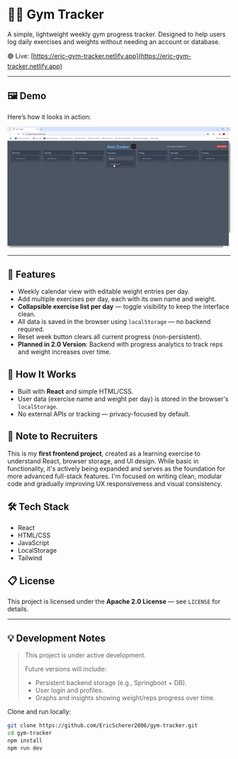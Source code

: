 # 🏋️‍♂️ Gym Tracker

A simple, lightweight weekly gym progress tracker. Designed to help users log daily exercises and weights without needing an account or database.

🟢 Live: [https://eric-gym-tracker.netlify.app](https://eric-gym-tracker.netlify.app)

---

## 🖼️ Demo

Here’s how it looks in action:

![Demo](src/assets/gym-tracker-demo.gif)

---

## 📌 Features

- Weekly calendar view with editable weight entries per day.
- Add multiple exercises per day, each with its own name and weight.
- **Collapsible exercise list per day** — toggle visibility to keep the interface clean.
- All data is saved in the browser using `localStorage` — no backend required.
- Reset week button clears all current progress (non-persistent).
- **Planned in 2.0 Version**: Backend with progress analytics to track reps and weight increases over time.

## 🚀 How It Works

- Built with **React** and simple HTML/CSS.
- User data (exercise name and weight per day) is stored in the browser's `localStorage`.
- No external APIs or tracking — privacy-focused by default.

## 💼 Note to Recruiters

This is my **first frontend project**, created as a learning exercise to understand React, browser storage, and UI design. While basic in functionality, it's actively being expanded and serves as the foundation for more advanced full-stack features. I'm focused on writing clean, modular code and gradually improving UX responsiveness and visual consistency.

## 🛠️ Tech Stack

- React
- HTML/CSS
- JavaScript
- LocalStorage
- Tailwind

## 📋 License

This project is licensed under the **Apache 2.0 License** — see `LICENSE` for details.

---

## 💡 Development Notes

> This project is under active development.
>
> Future versions will include:
> - Persistent backend storage (e.g., Springboot + DB).
> - User login and profiles.
> - Graphs and insights showing weight/reps progress over time.

Clone and run locally:

```bash
git clone https://github.com/EricScherer2006/gym-tracker.git
cd gym-tracker
npm install
npm run dev